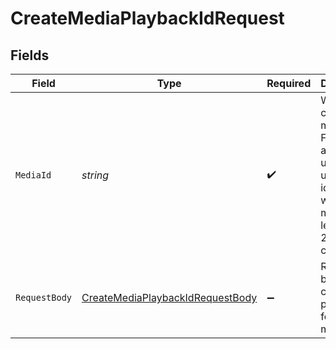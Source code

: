 # CreateMediaPlaybackIdRequest


## Fields

| Field                                                                                                             | Type                                                                                                              | Required                                                                                                          | Description                                                                                                       | Example                                                                                                           |
| ----------------------------------------------------------------------------------------------------------------- | ----------------------------------------------------------------------------------------------------------------- | ----------------------------------------------------------------------------------------------------------------- | ----------------------------------------------------------------------------------------------------------------- | ----------------------------------------------------------------------------------------------------------------- |
| `MediaId`                                                                                                         | *string*                                                                                                          | :heavy_check_mark:                                                                                                | When creating the media, FastPix assigns a universally unique identifier with a maximum length of 255 characters. | dbb8a39a-e4a5-4120-9f22-22f603f1446e                                                                              |
| `RequestBody`                                                                                                     | [CreateMediaPlaybackIdRequestBody](../../Models/Requests/CreateMediaPlaybackIdRequestBody.md)                     | :heavy_minus_sign:                                                                                                | Request body for creating playback id for an media                                                                |                                                                                                                   |
